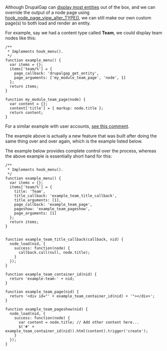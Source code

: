 Although DrupalGap can [display most entities](../Pages/Built_in_Pages) out of the box, and we can override the output of a node page using [hook_node_page_view_alter_TYPE()](http://api.drupalgap.org/7/global.html#hook_node_page_view_alter_TYPE), we can still make our own custom page(s) to both load and render an entity.

For example, say we had a content type called **Team**, we could display team nodes like this:

```
/**
 * Implements hook_menu().
 */
function example_menu() {
  var items = {};
  items['team/%'] = {
    page_callback: 'drupalgap_get_entity',
    page_arguments: ['my_module_team_page', 'node', 1]
  };
  return items;
}

function my_module_team_page(node) {
  var content = {};
  content['title'] = { markup: node.title };
  return content;
}
```

For a similar example with user accounts, [see this comment](https://github.com/signalpoint/DrupalGap/issues/845#issue-173522542).

The example above is actually a new feature that was built after doing the same thing over and over again, which is the example listed below.

The example below provides complete control over the process, whereas the above example is essentially short hand for this: 

```
/**
 * Implements hook_menu().
 */
function example_menu() {
  var items = {};
  items['team/%'] = {
    title: 'Team',
    title_callback: 'example_team_title_callback',
    title_arguments: [1],
    page_callback: 'example_team_page',
    pageshow: 'example_team_pageshow',
    page_arguments: [1]
  };
  return items;
}


function example_team_title_callback(callback, nid) {
  node_load(nid, {
    success: function(node) {
      callback.call(null, node.title);
    }
  });
}

function example_team_container_id(nid) {
  return 'example-team-' + nid;
}

function example_team_page(nid) {
  return '<div id="' + example_team_container_id(nid) + '"></div>';
}

function example_team_pageshow(nid) {
  node_load(nid, {
    success: function(node) {
      var content = node.title; // Add other content here...
      $('#' + example_team_container_id(nid)).html(content).trigger('create');
    }
  });
}
```
